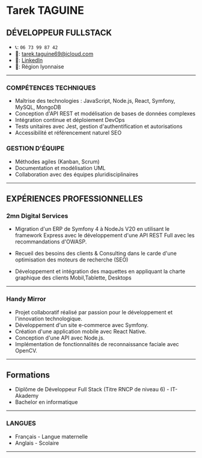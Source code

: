 # Tarek TAGUINE
## DÉVELOPPEUR FULLSTACK

- 📞: `06 73 99 87 42`
- 📧: [tarek.taguine69@icloud.com](mailto:tarek.taguine9@icloud.com)
- 🔗: [LinkedIn](https://www.linkedin.com/in/tarek-nordine-taguine/)
- 📍: Région lyonnaise

---

### COMPÉTENCES TECHNIQUES  
- Maîtrise des technologies : JavaScript, Node.js, React, Symfony, MySQL, MongoDB
- Conception d'API REST et modélisation de bases de données complexes
- Intégration continue et déploiement DevOps
- Tests unitaires avec Jest, gestion d'authentification et autorisations
- Accessibilité et référencement naturel SEO

### GESTION D'ÉQUIPE 
- Méthodes agiles (Kanban, Scrum)
- Documentation et modélisation UML
- Collaboration avec des équipes pluridisciplinaires

---

## EXPÉRIENCES PROFESSIONNELLES

### 2mn Digital Services

- Migration d'un ERP de Symfony 4 à NodeJs V20 en utilisant le framework Express avec le développement d'une API REST Full avec les recommandations d'OWASP.

- Recueil des besoins des clients & Consulting dans le carde d'une optimisation des moteurs de recherche (SEO)

- Développement et intégration des maquettes en appliquant la charte graphique des clients Mobil,Tablette, Desktops 

---


### Handy Mirror
- Projet collaboratif réalisé par passion pour le développement et l'innovation technologique.
- Développement d'un site e-commerce avec Symfony.
- Création d'une application mobile avec React Native.
- Conception d'une API avec Node.js.
- Implémentation de fonctionnalités de reconnaissance faciale avec OpenCV.

---

## Formations

- Diplôme de Développeur Full Stack (Titre RNCP de niveau 6) - IT-Akademy   
- Bachelor en informatique
---

### LANGUES
- Français - Langue maternelle
- Anglais - Scolaire

---
